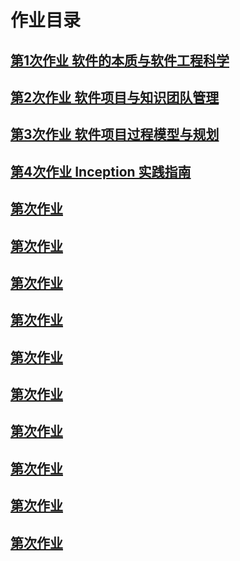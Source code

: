 
# 作业目录
## [第1次作业 软件的本质与软件工程科学](https://blog.csdn.net/jellicex/article/details/88564682)
## [第2次作业 软件项目与知识团队管理]()
## [第3次作业 软件项目过程模型与规划]()
## [第4次作业 Inception 实践指南]()
## [第次作业 ]()
## [第次作业 ]()
## [第次作业 ]()
## [第次作业 ]()
## [第次作业 ]()
## [第次作业 ]()
## [第次作业 ]()
## [第次作业 ]()
## [第次作业 ]()
## [第次作业 ]()
